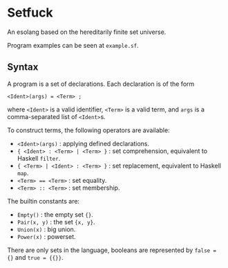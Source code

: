 # Setfuck

An esolang based on the hereditarily finite set universe.

Program examples can be seen at `example.sf`.

## Syntax

A program is a set of declarations. Each declaration is of the form
```
<Ident>(args) = <Term> ;
```
where `<Ident>` is a valid identifier, `<Term>` is a valid term, and `args` is a comma-separated list of `<Ident>`s.

To construct terms, the following operators are available:

- `<Ident>(args)` : applying defined declarations.
- `{ <Ident> : <Term> | <Term> }` : set comprehension, equivalent to Haskell `filter`.
- `{ <Term> | <Ident> : <Term> }` : set replacement, equivalent to Haskell `map`.
- `<Term> == <Term>` : set equality.
- `<Term> :: <Term>` : set membership.

The builtin constants are:
- `Empty()` : the empty set `{}`.
- `Pair(x, y)` : the set `{x, y}`.
- `Union(x)` : big union.
- `Power(x)` : powerset.

There are only sets in the language, booleans are represented by `false = {}` and `true = {{}}`.

